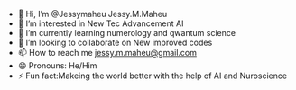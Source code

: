 - 👋 Hi, I’m @Jessymaheu Jessy.M.Maheu
- 👀 I’m interested in New Tec Advancement AI
- 🌱 I’m currently learning numerology and qwantum science
- 💞️ I’m looking to collaborate on New improved codes
- 📫 How to reach me jessy.m.maheu@gmail.com
- 😄 Pronouns: He/Him
- ⚡ Fun fact:Makeing the world better with the help of AI and Nuroscience 
<!---
Jessymaheu/Jessymaheu is a ✨ special ✨ repository because its `README.md` (this file) appears on your GitHub profile.
You can click the Preview link to take a look at your changes.
--->
